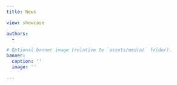 ```yaml
---
title: News

view: showcase

authors:
  - 

# Optional banner image (relative to `assets/media/` folder).
banner:
  caption: ''
  image: ''
  
---
```

